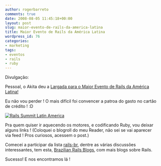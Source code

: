 ```yaml
---
author: rogerbarreto
comments: true
date: 2008-08-05 11:45:18+00:00
layout: post
slug: maior-evento-de-rails-da-america-latina
title: Maior Evento de Rails da América Latina
wordpress_id: 76
categories:
- marketing
tags:
- eventos
- rails
- ruby
---
```


Divulgação:

Pessoal, o Akita deu a [Largada para o Maior Evento de Rails da América Latina!](http://www.akitaonrails.com/2008/8/1/largada-para-o-maior-evento-de-rails-da-am-rica-latina)

Eu não vou perder ! O mais difícil foi convencer a patroa do gasto no cartão de crédito ! :D

[
![Rails Summit Latin America](http://www.akitaonrails.com/assets/2008/8/1/468x60.gif)](http://www.locaweb.com.br/railssummit)

Pra quem quiser ir aquecendo os motores, e codificando Ruby, vou deixar alguns links ! (Coloquei o blogroll do meu Reader, não sei se vai aparecer via feed ! Pros curiosos, acessem o post.)



Comecei a participar da lista [rails-br](http://groups.google.com/group/rails-br?hl=pt-BR), dentre as várias discussões interessantes, tem esta, [Brazilian Rails Blogs](http://groups.google.com/group/rails-br/browse_thread/thread/ce77274e3e1b5f8b?hl=pt-BR), com mais blogs sobre Rails.

Sucesso! E nos encontramos lá !
